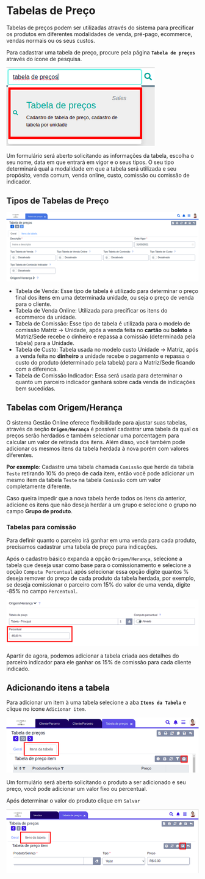 # Tabelas de Preço

Tabelas de preços podem ser utilizadas através do sistema para precificar os produtos em diferentes modalidades de venda, pré-pago, ecommerce, vendas normais ou os seus custos.

Para cadastrar uma tabela de preço, procure pela página **`Tabela de preços`** através do ícone de pesquisa.

![](../../.gitbook/assets/1-tabela-de-preco.png)

Um formulário será aberto solicitando as informações da tabela, escolha o seu nome, data em que entrará em vigor e o seus tipos. O seu tipo determinará qual a modalidade em que a tabela será utilizada e seu propósito, venda comum, venda online, custo, comissão ou comissão de indicador.

## Tipos de Tabelas de Preço

![](../../.gitbook/assets/2-tabela-de-preco.png)

* Tabela de Venda: Esse tipo de tabela é utilizado para determinar o preço final dos itens em uma determinada unidade, ou seja o preço de venda para o cliente.
* Tabela de Venda Online: Utilizada para precificar os itens do ecommerce da unidade.
* Tabela de Comissão: Esse tipo de tabela é utilizada para o modelo de comissão Matriz -&gt; Unidade, após a venda feita no **cartão** ou **boleto** a Matriz/Sede recebe o dinheiro e repassa a comissão \(determinada pela tabela\) para a Unidade.
* Tabela de Custo: Tabela usada no modelo custo Unidade -&gt; Matriz, após a venda feita no **dinheiro** a unidade recebe o pagamento e repassa o custo do produto \(determinado pela tabela\) para a Matriz/Sede ficando com a diferenca.
* Tabela de Comissão Indicador: Essa será usada para determinar o quanto um parceiro indicador ganhará sobre cada venda de indicações bem sucedidas.

## Tabelas com Origem/Herança

O sistema Gestão Online oferece flexibilidade para ajustar suas tabelas, através da seção **`Origem/Herança`** é possível cadastrar uma tabela da qual os preços serão herdados e também selecionar uma porcentagem para calcular um valor de retirada dos itens. Além disso, você também pode adicionar os mesmos itens da tabela herdada à nova porém com valores diferentes.

**Por exemplo**: Cadastre uma tabela chamada `Comissão` que herde da tabela `Teste` retirando 10% do preço de cada item, então você pode adicionar um mesmo item da tabela `Teste` na tabela `Comissão` com um valor completamente diferente.

Caso queira impedir que a nova tabela herde todos os itens da anterior, adicione os itens que não deseja herdar a um grupo e selecione o grupo no campo **Grupo de produto**.

### Tabelas para comissão

Para definir quanto o parceiro irá ganhar em uma venda para cada produto, precisamos cadastrar uma tabela de preço para indicações.

Após o cadastro básico expanda a opção `Origem/Herança`, selecione a tabela que deseja usar como base para o comissionamento e selecione a opção `Computa Percentual` após selecionar essa opção digite quantos % deseja remover do preço de cada produto da tabela herdada, por exemplo, se deseja comissionar o parceiro com 15% do valor de uma venda, digite -85% no campo `Percentual`.

![](../../.gitbook/assets/7-cliente-parceiro.png)

Apartir de agora, podemos adicionar a tabela criada aos detalhes do parceiro indicador para ele ganhar os 15% de comissão para cada cliente indicado.

## Adicionando itens a tabela

Para adicionar um item à uma tabela selecione a aba **`Itens da Tabela`** e clique no ícone `Adicionar item`.

![](../../.gitbook/assets/3-tabela-de-preco.png)

Um formulário será aberto solicitando o produto a ser adicionado e seu preço, você pode adicionar um valor fixo ou percentual.

Após determinar o valor do produto clique em `Salvar`

![](../../.gitbook/assets/4-tabela-de-preco.png)


